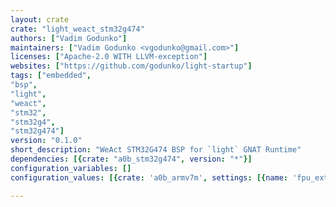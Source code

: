 ```yaml
---
layout: crate
crate: "light_weact_stm32g474"
authors: ["Vadim Godunko"]
maintainers: ["Vadim Godunko <vgodunko@gmail.com>"]
licenses: ["Apache-2.0 WITH LLVM-exception"]
websites: ["https://github.com/godunko/light-startup"]
tags: ["embedded",
"bsp",
"light",
"weact",
"stm32",
"stm32g4",
"stm32g474"]
version: "0.1.0"
short_description: "WeAct STM32G474 BSP for `light` GNAT Runtime"
dependencies: [{crate: "a0b_stm32g474", version: "*"}]
configuration_variables: []
configuration_values: [{crate: 'a0b_armv7m', settings: [{name: 'fpu_extension', value: "VFPv4"}]}]

---
```



